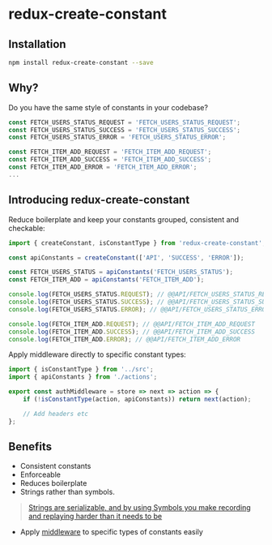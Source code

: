 # redux-create-constant

## Installation

```sh
npm install redux-create-constant --save
```

## Why?

Do you have the same style of constants in your codebase?

```js
const FETCH_USERS_STATUS_REQUEST = 'FETCH_USERS_STATUS_REQUEST';
const FETCH_USERS_STATUS_SUCCESS = 'FETCH_USERS_STATUS_SUCCESS';
const FETCH_USERS_STATUS_ERROR = 'FETCH_USERS_STATUS_ERROR';

const FETCH_ITEM_ADD_REQUEST = 'FETCH_ITEM_ADD_REQUEST';
const FETCH_ITEM_ADD_SUCCESS = 'FETCH_ITEM_ADD_SUCCESS';
const FETCH_ITEM_ADD_ERROR = 'FETCH_ITEM_ADD_ERROR';
...
```

## Introducing redux-create-constant

Reduce boilerplate and keep your constants grouped, consistent and checkable:

```js
import { createConstant, isConstantType } from 'redux-create-constant';

const apiConstants = createConstant(['API', 'SUCCESS', 'ERROR']);

const FETCH_USERS_STATUS = apiConstants('FETCH_USERS_STATUS');
const FETCH_ITEM_ADD = apiConstants('FETCH_ITEM_ADD');

console.log(FETCH_USERS_STATUS.REQUEST); // @@API/FETCH_USERS_STATUS_REQUEST
console.log(FETCH_USERS_STATUS.SUCCESS); // @@API/FETCH_USERS_STATUS_SUCCESS
console.log(FETCH_USERS_STATUS.ERROR); // @@API/FETCH_USERS_STATUS_ERROR

console.log(FETCH_ITEM_ADD.REQUEST); // @@API/FETCH_ITEM_ADD_REQUEST
console.log(FETCH_ITEM_ADD.SUCCESS); // @@API/FETCH_ITEM_ADD_SUCCESS
console.log(FETCH_ITEM_ADD.ERROR); // @@API/FETCH_ITEM_ADD_ERROR
```

Apply middleware directly to specific constant types:

```js
import { isConstantType } from '../src';
import { apiConstants } from './actions';

export const authMiddleware = store => next => action => {
	if (!isConstantType(action, apiConstants)) return next(action);

	// Add headers etc
};
```

## Benefits

* Consistent constants
* Enforceable
* Reduces boilerplate
* Strings rather than symbols.

> [Strings are serializable, and by using Symbols you make recording and replaying harder than it needs to be](https://redux.js.org/recipes/reducing-boilerplate#actions)

* Apply [middleware](https://github.com/reactjs/redux/blob/master/docs/advanced/Middleware.md) to specific types of constants easily
